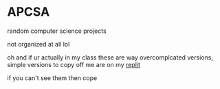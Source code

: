 # APCSA
random computer science projects

not organized at all lol

oh and if ur actually in my class these are way overcomplcated versions, simple versions to copy off me are on my [replit](https://replit.com/@rhysdehaan540)

if you can't see them then cope
